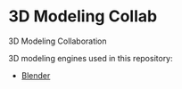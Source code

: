 # 3D Modeling Collab

3D Modeling Collaboration

3D modeling engines used in this repository:
 * [Blender](https://www.blender.org/)
